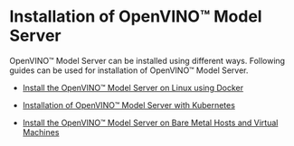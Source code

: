 # Installation of OpenVINO&trade; Model Server

OpenVINO&trade; Model Server can be installed using different ways. Following guides can be used for installation of OpenVINO&trade; Model Server.


- [Install the OpenVINO™ Model Server on Linux using Docker](./InstallationsLinuxDocker.md)

- [Installation of OpenVINO™ Model Server with Kubernetes](./InstallationsKubernetes.md)

- [Install the  OpenVINO™ Model Server on Bare Metal Hosts and Virtual Machines](./InstallationsModelServerVMAndBareMetal.md)
